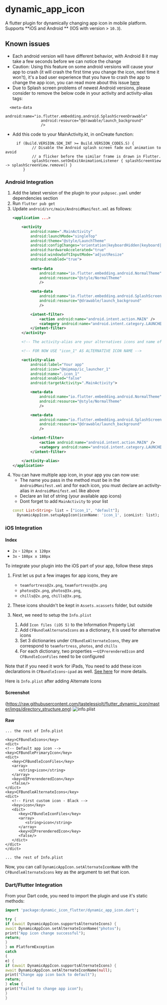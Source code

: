 # dynamic_app_icon

A flutter plugin for dynamically changing app icon in mobile platform. Supports **iOS and Android
** (IOS with version > `10.3`).

## Known issues

* Each android version will have different behavior, with Android 8 it may take a few seconds before
  we can notice the change
* Caution: Using this feature on some android versions will cause your app to crash (it will crash
  the first time you change the icon, next time it won't), it's a bad user experience that you have
  to crash the app to change the app icon, you can read more about this
  issue [here](https://github.com/tastelessjolt/flutter_dynamic_icon/pull/10#issuecomment-959260628)
* Due to Splash screen problems of newest Android versions, please consider to remove the below code
  in your activity and activity-alias tags:

```
  <meta-data
                android:name="io.flutter.embedding.android.SplashScreenDrawable"
                android:resource="@drawable/launch_background"
                />
```

* Add this code to your MainActivity.kt, in onCreate function:

```
	 if (Build.VERSION.SDK_INT >= Build.VERSION_CODES.S) {
            // Disable the Android splash screen fade out animation to avoid
            // a flicker before the similar frame is drawn in Flutter.
            splashScreen.setOnExitAnimationListener { splashScreenView -> splashScreenView.remove() }
        }
```

### Android  Integration

1. Add the latest version of the plugin to your `pubpsec.yaml` under dependencies section
2. Run `flutter pub get`
3. Update `android/src/main/AndroidManifest.xml` as follows:
    ```xml
    <application ...>

        <activity
            android:name=".MainActivity"
            android:launchMode="singleTop"
            android:theme="@style/LaunchTheme"
            android:configChanges="orientation|keyboardHidden|keyboard|screenSize|smallestScreenSize|locale|layoutDirection|fontScale|screenLayout|density|uiMode"
            android:hardwareAccelerated="true"
            android:windowSoftInputMode="adjustResize"
            android:enabled="true">
				
            <meta-data
                android:name="io.flutter.embedding.android.NormalTheme"
                android:resource="@style/NormalTheme"
                />

            <meta-data
                android:name="io.flutter.embedding.android.SplashScreenDrawable"
                android:resource="@drawable/launch_background"
                />

            <intent-filter>
                <action android:name="android.intent.action.MAIN" />
                <category android:name="android.intent.category.LAUNCHER" />
            </intent-filter>
        </activity>

        <!-- The activity-alias are your alternatives icons and name of your app, the default one must be enabled (and the others disabled) and the name must be ".DEFAULT". All the names of your activity-alias' name must begin with a dot. -->

        <!-- FOR NOW USE "icon_1" AS ALTERNATIVE ICON NAME -->

        <activity-alias
            android:label="Your app"
            android:icon="@mipmap/ic_launcher_1"
            android:name=".icon_1"
            android:enabled="false"
            android:targetActivity=".MainActivity">

            <meta-data
                android:name="io.flutter.embedding.android.NormalTheme"
                android:resource="@style/NormalTheme"
                />

            <meta-data
                android:name="io.flutter.embedding.android.SplashScreenDrawable"
                android:resource="@drawable/launch_background"
                />

            <intent-filter>
                <action android:name="android.intent.action.MAIN" />
                <category android:name="android.intent.category.LAUNCHER" />
            </intent-filter>

        </activity-alias>
    </application>
    ```
4. You can have multiple app icon, in your app you can now use:
    * The name you pass in the method must be in the `AndroidManifest.xml` and for each icon, you
      must declare an activity-alias in `AndroidManifest.xml` like above
    * Declare an list of string (your available app icons)
    * Dont forget to add `MainActivity` to your list
    ```dart
    const List<String> list = ["icon_1", "default"];
      DynamicAppIcon.setupAppIcon(iconName: 'icon_1', iconList: list);
    ```

### iOS Integration

#### Index

* `2x` - `120px x 120px`
* `3x` - `180px x 180px`

To integrate your plugin into the iOS part of your app, follow these steps

1. First let us put a few images for app icons, they are
    * `teamfortress@2x.png`, `teamfortress@3x.png`
    * `photos@2x.png`, `photos@3x.png`,
    * `chills@2x.png`, `chills@3x.png`,
2. These icons shouldn't be kept in `Assets.xcassets` folder, but outside

3. Next, we need to setup the `Info.plist`
    1. Add `Icon files (iOS 5)` to the Information Property List
    2. Add `CFBundleAlternateIcons` as a dictionary, it is used for alternative icons
    3. Set 3 dictionaries under `CFBundleAlternateIcons`, they are correspond
       to `teamfortress`, `photos`, and `chills`
    4. For each dictionary, two properties —`UIPrerenderedIcon` and `CFBundleIconFiles` need to be
       configured

Note that if you need it work for iPads, You need to add these icon declarations
in `CFBundleIcons~ipad` as
well. [See here](https://developer.apple.com/library/archive/documentation/General/Reference/InfoPlistKeyReference/Articles/CoreFoundationKeys.html#//apple_ref/doc/uid/TP40009249-SW14)
for more details.

Here is `Info.plist` after adding Alternate Icons

#### Screenshot

(https://raw.githubusercontent.com/tastelessjolt/flutter_dynamic_icon/master/imgs/directory_structure.png)
![info.plist](https://raw.githubusercontent.com/tastelessjolt/flutter_dynamic_icon/master/imgs/info-plist.png)

#### Raw

```
... the rest of Info.plist

<key>CFBundleIcons</key>
<dict>
<!-- Default app icon -->
<key>CFBundlePrimaryIcon</key>
<dict>
   <key>CFBundleIconFiles</key>
   <array>
      <string>icon</string>
   </array>
   <key>UIPrerenderedIcon</key>
   <false/>
</dict>
<key>CFBundleAlternateIcons</key>
<dict>
   <!-- First custom icon - Black -->
   <key>icon</key>
   <dict>
      <key>CFBundleIconFiles</key>
      <array>
         <string>icon</string>
      </array>
      <key>UIPrerenderedIcon</key>
      <false/>
   </dict>
</dict>
</dict>

... the rest of Info.plist
```

Now, you can call `DynamicAppIcon.setAlternateIconName` with the `CFBundleAlternateIcons` key as
the argument to set that icon.

### Dart/Flutter Integration

From your Dart code, you need to import the plugin and use it's static methods:

```dart 
import 'package:dynamic_icon_flutter/dynamic_app_icon.dart';

try {
if (await DynamicAppIcon.supportsAlternateIcons) {
await DynamicAppIcon.setAlternateIconName("photos");
print("App icon change successful");
return;
}
} on PlatformException
catch
(
e) {
if (await DynamicAppIcon.supportsAlternateIcons) {
await DynamicAppIcon.setAlternateIconName(null);
print("Change app icon back to default");
return;
} else {
print("Failed to change app icon");
}
}

```
